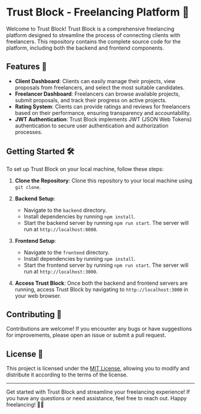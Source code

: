 # Trust Block - Freelancing Platform 💼

Welcome to Trust Block! Trust Block is a comprehensive freelancing platform designed to streamline the process of connecting clients with freelancers. This repository contains the complete source code for the platform, including both the backend and frontend components.

## Features 🌟

- **Client Dashboard**: Clients can easily manage their projects, view proposals from freelancers, and select the most suitable candidates.
- **Freelancer Dashboard**: Freelancers can browse available projects, submit proposals, and track their progress on active projects.
- **Rating System**: Clients can provide ratings and reviews for freelancers based on their performance, ensuring transparency and accountability.
- **JWT Authentication**: Trust Block implements JWT (JSON Web Tokens) authentication to secure user authentication and authorization processes.

## Getting Started 🛠️

To set up Trust Block on your local machine, follow these steps:

1. **Clone the Repository**: Clone this repository to your local machine using `git clone`.

2. **Backend Setup**:
   - Navigate to the `backend` directory.
   - Install dependencies by running `npm install`.
   - Start the backend server by running `npm run start`. The server will run at `http://localhost:8080`.

3. **Frontend Setup**:
   - Navigate to the `frontend` directory.
   - Install dependencies by running `npm install`.
   - Start the frontend server by running `npm run start`. The server will run at `http://localhost:3000`.

4. **Access Trust Block**: Once both the backend and frontend servers are running, access Trust Block by navigating to `http://localhost:3000` in your web browser.

## Contributing 🤝

Contributions are welcome! If you encounter any bugs or have suggestions for improvements, please open an issue or submit a pull request.

## License 📝

This project is licensed under the [MIT License](LICENSE), allowing you to modify and distribute it according to the terms of the license.

---

Get started with Trust Block and streamline your freelancing experience! If you have any questions or need assistance, feel free to reach out. Happy freelancing! 🎉😊

